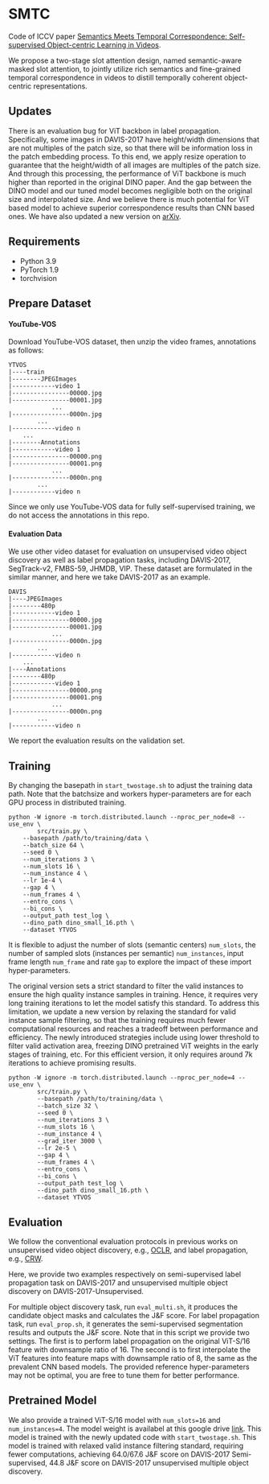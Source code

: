 # SMTC

Code of ICCV paper [Semantics Meets Temporal Correspondence: Self-supervised Object-centric Learning in Videos](https://arxiv.org/abs/2308.09951). 

We propose a two-stage slot attention design, named semantic-aware masked slot attention, to jointly utilize rich semantics and fine-grained temporal correspondence in videos to distill temporally coherent object-centric representations.

## Updates

There is an evaluation bug for ViT backbon in label propagation. Specifically, some images in DAVIS-2017 have height/width dimensions that are not multiples of the patch size, so that there will be information loss in the patch embedding process. To this end, we apply resize operation to guarantee that the height/width of all images are multiples of the patch size. And through this processing, the performance of ViT backbone is much higher than reported in the original DINO paper. And the gap between the DINO model and our tuned model becomes negligible both on the original size and interpolated size. And we believe there is much potential for ViT based model to achieve superior correspondence results than CNN based ones. We have also updated a new version on [arXiv](https://arxiv.org/abs/2308.09951).

## Requirements

- Python 3.9
- PyTorch 1.9
- torchvision

## Prepare Dataset

#### YouTube-VOS

Download YouTube-VOS dataset, then unzip the video frames, annotations as follows:
```
YTVOS
|----train
|--------JPEGImages
|------------video 1
|----------------00000.jpg
|----------------00001.jpg
    		...
|----------------0000n.jpg
    	...
|------------video n
    ...
|--------Annotations
|------------video 1
|----------------00000.png
|----------------00001.png
    		...
|----------------0000n.png
    	...
|------------video n
```

Since we only use YouTube-VOS data for fully self-supervised training, we do not access the annotations in this repo.

#### Evaluation Data

We use other video dataset for evaluation on unsupervised video object discovery as well as label propagation tasks, including DAVIS-2017, SegTrack-v2, FMBS-59, JHMDB, VIP. These dataset are formulated in the similar manner, and here we take DAVIS-2017 as an example.
```
DAVIS
|----JPEGImages
|--------480p
|------------video 1
|----------------00000.jpg
|----------------00001.jpg
    		...
|----------------0000n.jpg
    	...
|------------video n
    ...
|----Annotations
|--------480p
|------------video 1
|----------------00000.png
|----------------00001.png
    		...
|----------------0000n.png
    	...
|------------video n
```
We report the evaluation results on the validation set.

## Training

By changing the basepath in `start_twostage.sh` to adjust the training data path. Note that the batchsize and workers hyper-parameters are for each GPU process in distributed training.

```
python -W ignore -m torch.distributed.launch --nproc_per_node=8 --use_env \
		src/train.py \
	--basepath /path/to/training/data \
	--batch_size 64 \
	--seed 0 \
	--num_iterations 3 \
	--num_slots 16 \
	--num_instance 4 \
	--lr 1e-4 \
	--gap 4 \
	--num_frames 4 \
	--entro_cons \
	--bi_cons \
	--output_path test_log \
	--dino_path dino_small_16.pth \
	--dataset YTVOS
```
It is flexible to adjust the number of slots (semantic centers) `num_slots`, the number of sampled slots (instances per semantic) `num_instances`, input frame length `num_frame` and rate `gap` to explore the impact of these import hyper-parameters.

The original version sets a strict standard to filter the valid instances to ensure the high quality instance samples in training. Hence, it requires very long training iterations to let the model satisfy this standard. To address this limitation, we update a new version by relaxing the standard for valid instance sample filtering, so that the training requires much fewer computational resources and reaches a tradeoff between performance and efficiency. The newly introduced strategies include using lower threshold to filter valid activation area, freezing DINO pretrained ViT weights in the early stages of training, etc. For this efficient version, it only requires around 7k iterations to achieve promising results.

```
python -W ignore -m torch.distributed.launch --nproc_per_node=4 --use_env \
		src/train.py \
        --basepath /path/to/training/data \
        --batch_size 32 \
        --seed 0 \
        --num_iterations 3 \
        --num_slots 16 \
        --num_instance 4 \
        --grad_iter 3000 \
        --lr 2e-5 \
        --gap 4 \
        --num_frames 4 \
        --entro_cons \
        --bi_cons \
        --output_path test_log \
        --dino_path dino_small_16.pth \
        --dataset YTVOS
```

## Evaluation

We follow the conventional evaluation protocols in previous works on unsupervised video object discovery, e.g., [OCLR](https://github.com/jyxarthur/oclr_model), and label propagation, e.g., [CRW](https://ajabri.github.io/videowalk/).

Here, we provide two examples respectively on semi-supervised label propagation task on DAVIS-2017 and unsupervised multiple object discovery on DAVIS-2017-Unsupervised.

For multiple object discovery task, run `eval_multi.sh`, it produces the candidate object masks and calculates the J&F score. For label propagation task, run `eval_prop.sh`, it generates the semi-supervised segmentation results and outputs the J&F score. Note that in this script we provide two settings. The first is to perform label propagation on the original ViT-S/16 feature with downsample ratio of 16. The second is to first interpolate the ViT features into feature maps with downsample ratio of 8, the same as the prevalent CNN based models. The provided reference hyper-parameters may not be optimal, you are free to tune them for better performance.

## Pretrained Model

We also provide a trained ViT-S/16 model with `num_slots=16` and `num_instances=4`. The model weight is availabel at this google drive [link](https://drive.google.com/file/d/162dtjPXQ2r4lghg6W5Vu8x2lRj0EJmtU/view?usp=drive_link). This model is trained with the newly updated code with `start_twostage.sh`. This model is trained with relaxed valid instance filtering standard, requiring fewer computations, achieving 64.0/67.6 J&F score on DAVIS-2017 Semi-supervised, 44.8 J&F score on DAVIS-2017 unsupervised multiple object discovery.